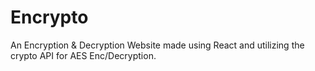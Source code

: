 # Encrypto
An Encryption &amp; Decryption Website made using React and utilizing the crypto API for AES Enc/Decryption.
